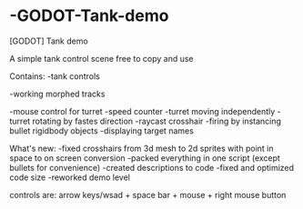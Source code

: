 # -GODOT-Tank-demo

[GODOT] Tank demo


A simple tank control scene free to copy and use

Contains:
-tank controls

-working morphed tracks

-mouse control for turret
-speed counter 
-turret moving independently
-turret rotating by fastes direction
-raycast crosshair
-firing by instancing bullet rigidbody objects
-displaying target names

What's new:
-fixed crosshairs from 3d mesh to 2d sprites with point in space to on screen conversion
-packed everything in one script (except bullets for convenience)
-created descriptions to code
-fixed and optimized code size
-reworked demo level

controls are: arrow keys/wsad + space bar + mouse + right mouse button
  
